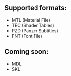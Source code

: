 ## Supported formats:
- MTL (Material File)
- TEC (Shader Tables)
- PZD (Panzer Subtitles)
- FNT (Font File)

## Coming soon:
- MDL
- SKL
